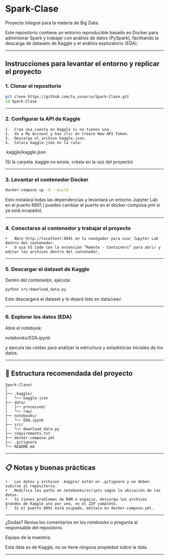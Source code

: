 # Spark-Clase

Proyecto integral para la materia de Big Data.

Este repositorio contiene un entorno reproducible basado en Docker para administrar Spark y trabajar con análisis de datos (PySpark), facilitando la descarga de datasets de Kaggle y el análisis exploratorio (EDA).

---

## **Instrucciones para levantar el entorno y replicar el proyecto**

### 1. **Clonar el repositorio**

```bash
git clone https://github.com/tu_usuario/Spark-Clase.git
cd Spark-Clase
```


---

### 2. Configurar la API de Kaggle
	1.	Crea una cuenta en Kaggle si no tienes una.
	2.	Ve a My Account y haz clic en Create New API Token.
	3.	Descarga el archivo kaggle.json.
	4.	Coloca kaggle.json en la ruta:

.kaggle/kaggle.json

(Si la carpeta .kaggle no existe, créala en la raíz del proyecto)

---

### 3. Levantar el contenedor Docker
```bash
docker-compose up -d --build
```
Esto instalará todas las dependencias y levantará un entorno Jupyter Lab en el puerto 8891 ( puedes cambiar el puerto en el docker-compose.yml si ya está ocupado).

---

### 4. Conectarse al contenedor y trabajar el proyecto
	•	Abre http://localhost:8891 en tu navegador para usar Jupyter Lab dentro del contenedor.
	•	O usa VS Code con la extensión “Remote - Containers” para abrir y editar los archivos dentro del contenedor.

---

### 5. Descargar el dataset de Kaggle

Dentro del contenedor, ejecuta:

```python
python src/download_data.py
```

Esto descargará el dataset y lo dejará listo en data/raw/.

---

### 6. Explorar los datos (EDA)

Abre el notebook:

notebooks/EDA.ipynb

y ejecuta las celdas para analizar la estructura y estadísticas iniciales de los datos.

---

## 📁 Estructura recomendada del proyecto
```
Spark-Clase/
│
├── .kaggle/
│   └── kaggle.json
├── data/
│   ├── processed/
│   └── raw/
├── notebooks/
│   └── EDA.ipynb
├── src/
│   └── download_data.py
├── requirements.txt
├── docker-compose.yml
├── .gitignore
└── README.md
```


---

## 📋 Notas y buenas prácticas
	•	Los datos y archivos .kaggle/ están en .gitignore y no deben subirse al repositorio.
	•	Modifica los paths en notebooks/scripts según la ubicación de los datos.
	•	Si tienes problemas de RAM o espacio, descarga los archivos grandes de Kaggle uno por uno, no el ZIP completo.
	•	Si el puerto 8891 está ocupado, edítalo en docker-compose.yml.

---

¿Dudas? Revisa los comentarios en los notebooks o pregunta al responsable del repositorio.

Equipo de la maestria.

Esta data es de Kaggle, no se tiene ninguna propiedad sobre la data.

---
